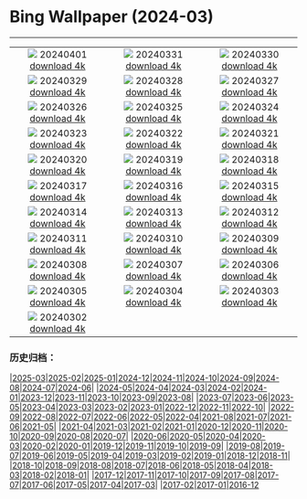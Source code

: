 # Bing Wallpaper (2024-03)
**************
| | | |
| :----: | :----: | :----: |
| ![](https://www.bing.com/th?id=OHR.HungarianEggs_EN-CA7704543588_1920x1080.jpg) 20240401 [download 4k](https://www.bing.com/th?id=OHR.HungarianEggs_EN-CA7704543588_UHD.jpg) | ![](https://www.bing.com/th?id=OHR.SleepySloth_EN-CA8767906433_1920x1080.jpg) 20240331 [download 4k](https://www.bing.com/th?id=OHR.SleepySloth_EN-CA8767906433_UHD.jpg) | ![](https://www.bing.com/th?id=OHR.SouthStackLight_EN-CA7056549595_1920x1080.jpg) 20240330 [download 4k](https://www.bing.com/th?id=OHR.SouthStackLight_EN-CA7056549595_UHD.jpg) |
| ![](https://www.bing.com/th?id=OHR.ShanghaiBlossoms_EN-CA6737374745_1920x1080.jpg) 20240329 [download 4k](https://www.bing.com/th?id=OHR.ShanghaiBlossoms_EN-CA6737374745_UHD.jpg) | ![](https://www.bing.com/th?id=OHR.TeatroColon_EN-CA3441577861_1920x1080.jpg) 20240328 [download 4k](https://www.bing.com/th?id=OHR.TeatroColon_EN-CA3441577861_UHD.jpg) | ![](https://www.bing.com/th?id=OHR.HangRaiVietnam_EN-CA5331953765_1920x1080.jpg) 20240327 [download 4k](https://www.bing.com/th?id=OHR.HangRaiVietnam_EN-CA5331953765_UHD.jpg) |
| ![](https://www.bing.com/th?id=OHR.ColorfulHoli_EN-CA4586969756_1920x1080.jpg) 20240326 [download 4k](https://www.bing.com/th?id=OHR.ColorfulHoli_EN-CA4586969756_UHD.jpg) | ![](https://www.bing.com/th?id=OHR.WhiteEyes_EN-CA4348567130_1920x1080.jpg) 20240325 [download 4k](https://www.bing.com/th?id=OHR.WhiteEyes_EN-CA4348567130_UHD.jpg) | ![](https://www.bing.com/th?id=OHR.AmazonClouds_EN-CA3850474208_1920x1080.jpg) 20240324 [download 4k](https://www.bing.com/th?id=OHR.AmazonClouds_EN-CA3850474208_UHD.jpg) |
| ![](https://www.bing.com/th?id=OHR.WaikatoWater_EN-CA3565028886_1920x1080.jpg) 20240323 [download 4k](https://www.bing.com/th?id=OHR.WaikatoWater_EN-CA3565028886_UHD.jpg) | ![](https://www.bing.com/th?id=OHR.BwindiNationalForest_EN-CA3766951907_1920x1080.jpg) 20240322 [download 4k](https://www.bing.com/th?id=OHR.BwindiNationalForest_EN-CA3766951907_UHD.jpg) | ![](https://www.bing.com/th?id=OHR.SpringCaveDale_EN-CA2754665353_1920x1080.jpg) 20240321 [download 4k](https://www.bing.com/th?id=OHR.SpringCaveDale_EN-CA2754665353_UHD.jpg) |
| ![](https://www.bing.com/th?id=OHR.SpringFrog_EN-CA2338821027_1920x1080.jpg) 20240320 [download 4k](https://www.bing.com/th?id=OHR.SpringFrog_EN-CA2338821027_UHD.jpg) | ![](https://www.bing.com/th?id=OHR.ElephantRock_EN-CA1969254350_1920x1080.jpg) 20240319 [download 4k](https://www.bing.com/th?id=OHR.ElephantRock_EN-CA1969254350_UHD.jpg) | ![](https://www.bing.com/th?id=OHR.StFiniansBay_EN-CA8128380530_1920x1080.jpg) 20240318 [download 4k](https://www.bing.com/th?id=OHR.StFiniansBay_EN-CA8128380530_UHD.jpg) |
| ![](https://www.bing.com/th?id=OHR.BambooPanda_EN-CA7469688452_1920x1080.jpg) 20240317 [download 4k](https://www.bing.com/th?id=OHR.BambooPanda_EN-CA7469688452_UHD.jpg) | ![](https://www.bing.com/th?id=OHR.TulipAbbotsford_EN-CA8463194179_1920x1080.jpg) 20240316 [download 4k](https://www.bing.com/th?id=OHR.TulipAbbotsford_EN-CA8463194179_UHD.jpg) | ![](https://www.bing.com/th?id=OHR.AyutthayaTree_EN-CA7341157054_1920x1080.jpg) 20240315 [download 4k](https://www.bing.com/th?id=OHR.AyutthayaTree_EN-CA7341157054_UHD.jpg) |
| ![](https://www.bing.com/th?id=OHR.MagadiFlamingos_EN-CA6539676228_1920x1080.jpg) 20240314 [download 4k](https://www.bing.com/th?id=OHR.MagadiFlamingos_EN-CA6539676228_UHD.jpg) | ![](https://www.bing.com/th?id=OHR.BryceSnow_EN-CA5813093812_1920x1080.jpg) 20240313 [download 4k](https://www.bing.com/th?id=OHR.BryceSnow_EN-CA5813093812_UHD.jpg) | ![](https://www.bing.com/th?id=OHR.SleepyKoala_EN-CA5375269205_1920x1080.jpg) 20240312 [download 4k](https://www.bing.com/th?id=OHR.SleepyKoala_EN-CA5375269205_UHD.jpg) |
| ![](https://www.bing.com/th?id=OHR.BeaumontClock_EN-CA5068787864_1920x1080.jpg) 20240311 [download 4k](https://www.bing.com/th?id=OHR.BeaumontClock_EN-CA5068787864_UHD.jpg) | ![](https://www.bing.com/th?id=OHR.BistiBlue_EN-CA4421892310_1920x1080.jpg) 20240310 [download 4k](https://www.bing.com/th?id=OHR.BistiBlue_EN-CA4421892310_UHD.jpg) | ![](https://www.bing.com/th?id=OHR.TateLightUp_EN-CA4364910189_1920x1080.jpg) 20240309 [download 4k](https://www.bing.com/th?id=OHR.TateLightUp_EN-CA4364910189_UHD.jpg) |
| ![](https://www.bing.com/th?id=OHR.TarragonaSpain_EN-CA0184990294_1920x1080.jpg) 20240308 [download 4k](https://www.bing.com/th?id=OHR.TarragonaSpain_EN-CA0184990294_UHD.jpg) | ![](https://www.bing.com/th?id=OHR.WahclellaFalls_EN-CA9749764776_1920x1080.jpg) 20240307 [download 4k](https://www.bing.com/th?id=OHR.WahclellaFalls_EN-CA9749764776_UHD.jpg) | ![](https://www.bing.com/th?id=OHR.BangkokCircle_EN-CA9121846654_1920x1080.jpg) 20240306 [download 4k](https://www.bing.com/th?id=OHR.BangkokCircle_EN-CA9121846654_UHD.jpg) |
| ![](https://www.bing.com/th?id=OHR.ArenalCostaRica_EN-CA8547140342_1920x1080.jpg) 20240305 [download 4k](https://www.bing.com/th?id=OHR.ArenalCostaRica_EN-CA8547140342_UHD.jpg) | ![](https://www.bing.com/th?id=OHR.KrugerLeopard_EN-CA0192962023_1920x1080.jpg) 20240304 [download 4k](https://www.bing.com/th?id=OHR.KrugerLeopard_EN-CA0192962023_UHD.jpg) | ![](https://www.bing.com/th?id=OHR.ModicaItaly_EN-CA9502115177_1920x1080.jpg) 20240303 [download 4k](https://www.bing.com/th?id=OHR.ModicaItaly_EN-CA9502115177_UHD.jpg) |
| ![](https://www.bing.com/th?id=OHR.WheatonRiverYukon_EN-CA9040567643_1920x1080.jpg) 20240302 [download 4k](https://www.bing.com/th?id=OHR.WheatonRiverYukon_EN-CA9040567643_UHD.jpg) |  |  |

### 历史归档：

|[2025-03](/2025-03/2025-03.md)|[2025-02](/2025-02/2025-02.md)|[2025-01](/2025-01/2025-01.md)|[2024-12](/2024-12/2024-12.md)|[2024-11](/2024-11/2024-11.md)|[2024-10](/2024-10/2024-10.md)|[2024-09](/2024-09/2024-09.md)|[2024-08](/2024-08/2024-08.md)|[2024-07](/2024-07/2024-07.md)|[2024-06](/2024-06/2024-06.md)|
|[2024-05](/2024-05/2024-05.md)|[2024-04](/2024-04/2024-04.md)|[2024-03](/2024-03/2024-03.md)|[2024-02](/2024-02/2024-02.md)|[2024-01](/2024-01/2024-01.md)|[2023-12](/2023-12/2023-12.md)|[2023-11](/2023-11/2023-11.md)|[2023-10](/2023-10/2023-10.md)|[2023-09](/2023-09/2023-09.md)|[2023-08](/2023-08/2023-08.md)|
|[2023-07](/2023-07/2023-07.md)|[2023-06](/2023-06/2023-06.md)|[2023-05](/2023-05/2023-05.md)|[2023-04](/2023-04/2023-04.md)|[2023-03](/2023-03/2023-03.md)|[2023-02](/2023-02/2023-02.md)|[2023-01](/2023-01/2023-01.md)|[2022-12](/2022-12/2022-12.md)|[2022-11](/2022-11/2022-11.md)|[2022-10](/2022-10/2022-10.md)|
|[2022-09](/2022-09/2022-09.md)|[2022-08](/2022-08/2022-08.md)|[2022-07](/2022-07/2022-07.md)|[2022-06](/2022-06/2022-06.md)|[2022-05](/2022-05/2022-05.md)|[2022-04](/2022-04/2022-04.md)|[2021-08](/2021-08/2021-08.md)|[2021-07](/2021-07/2021-07.md)|[2021-06](/2021-06/2021-06.md)|[2021-05](/2021-05/2021-05.md)|
|[2021-04](/2021-04/2021-04.md)|[2021-03](/2021-03/2021-03.md)|[2021-02](/2021-02/2021-02.md)|[2021-01](/2021-01/2021-01.md)|[2020-12](/2020-12/2020-12.md)|[2020-11](/2020-11/2020-11.md)|[2020-10](/2020-10/2020-10.md)|[2020-09](/2020-09/2020-09.md)|[2020-08](/2020-08/2020-08.md)|[2020-07](/2020-07/2020-07.md)|
|[2020-06](/2020-06/2020-06.md)|[2020-05](/2020-05/2020-05.md)|[2020-04](/2020-04/2020-04.md)|[2020-03](/2020-03/2020-03.md)|[2020-02](/2020-02/2020-02.md)|[2020-01](/2020-01/2020-01.md)|[2019-12](/2019-12/2019-12.md)|[2019-11](/2019-11/2019-11.md)|[2019-10](/2019-10/2019-10.md)|[2019-09](/2019-09/2019-09.md)|
|[2019-08](/2019-08/2019-08.md)|[2019-07](/2019-07/2019-07.md)|[2019-06](/2019-06/2019-06.md)|[2019-05](/2019-05/2019-05.md)|[2019-04](/2019-04/2019-04.md)|[2019-03](/2019-03/2019-03.md)|[2019-02](/2019-02/2019-02.md)|[2019-01](/2019-01/2019-01.md)|[2018-12](/2018-12/2018-12.md)|[2018-11](/2018-11/2018-11.md)|
|[2018-10](/2018-10/2018-10.md)|[2018-09](/2018-09/2018-09.md)|[2018-08](/2018-08/2018-08.md)|[2018-07](/2018-07/2018-07.md)|[2018-06](/2018-06/2018-06.md)|[2018-05](/2018-05/2018-05.md)|[2018-04](/2018-04/2018-04.md)|[2018-03](/2018-03/2018-03.md)|[2018-02](/2018-02/2018-02.md)|[2018-01](/2018-01/2018-01.md)|
|[2017-12](/2017-12/2017-12.md)|[2017-11](/2017-11/2017-11.md)|[2017-10](/2017-10/2017-10.md)|[2017-09](/2017-09/2017-09.md)|[2017-08](/2017-08/2017-08.md)|[2017-07](/2017-07/2017-07.md)|[2017-06](/2017-06/2017-06.md)|[2017-05](/2017-05/2017-05.md)|[2017-04](/2017-04/2017-04.md)|[2017-03](/2017-03/2017-03.md)|
|[2017-02](/2017-02/2017-02.md)|[2017-01](/2017-01/2017-01.md)|[2016-12](/2016-12/2016-12.md)